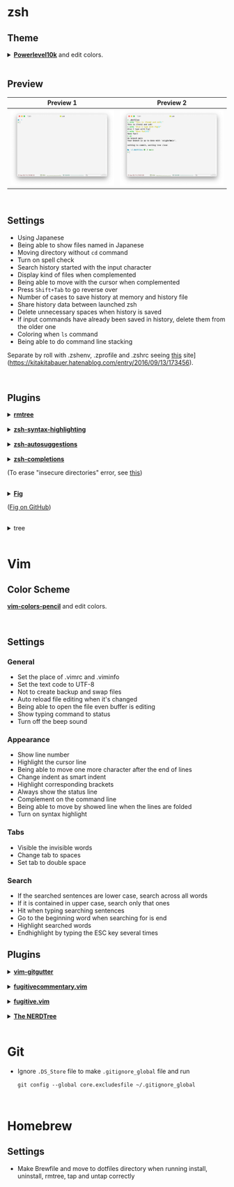 # zsh

## Theme

<details><summary><a href="https://github.com/romkatv/powerlevel10k"><b><b>Powerlevel10k</b></b></a> and edit colors.</summary>

```shell
brew install romkatv/powerlevel10k/powerlevel10k
# echo "source $(brew --prefix)/opt/powerlevel10k/powerlevel10k.zsh-theme" >>~/.dots/zsh/.zshrc
```

</details>

<br>

## Preview

| Preview 1                                    | Preview 2                                    |
| -------------------------------------------- | -------------------------------------------- |
| ![Preview 1](Images/Preview/Preview%201.png) | ![Preview 2](Images/Preview/Preview%202.png) |

<br>

## Settings

-   Using Japanese
-   Being able to show files named in Japanese
-   Moving directory without `cd` command
-   Turn on spell check
-   Search history started with the input character
-   Display kind of files when complemented
-   Being able to move with the cursor when complemented
-   Press `Shift+Tab` to go reverse over
-   Number of cases to save history at memory and history file
-   Share history data between launched zsh
-   Delete unnecessary spaces when history is saved
-   If input commands have already been saved in history, delete them from the older one
-   Coloring when `ls` command
-   Being able to do command line stacking

Separate by roll with .zshenv, .zprofile and .zshrc seeing [this](https://kitakitabauer.hatenablog.com/entry/2016/09/13/173456) site](https://kitakitabauer.hatenablog.com/entry/2016/09/13/173456).

<br>

## Plugins

<details><summary><a href="https://github.com/beeftornado/homebrew-rmtree"><b>rmtree</b></a></summary>

```shell
brew tap beeftornado/rmtree
```

</details>

<br>

<details><summary><a href="https://github.com/zsh-users/zsh-syntax-highlighting"><b>zsh-syntax-highlighting</b></b></a></summary>

```shell
brew install zsh-syntax-highlighting
```

</details>

<br>

<details><summary><a href="https://github.com/zsh-users/zsh-autosuggestions"><b>zsh-autosuggestions</b></a></summary>

```shell
brew install zsh-autosuggestions
```

</details>

<br>

<details><summary><a href="https://github.com/zsh-users/zsh-completions"><b>zsh-completions</b></a>

(To erase "insecure directories" error, see [this](https://qiita.com/riku929hr/items/d2a15276e94bd2b11e75))</summary>

```shell
brew install zsh-completions
```

</details>

<br>

<details><summary><a href="https://fig.io"><b>Fig</b></a>

([Fig on GitHub](https://github.com/withfig))</summary>

```shell
brew install fig
```

</details>

<br>

<details><summary>tree</summary>

```shell
brew install tree
```

</details>

<br>

# Vim

## Color Scheme

<a href="https://github.com/preservim/vim-colors-pencil"><b>vim-colors-pencil</b></a> and edit colors.

<br>

## Settings

### General

-   Set the place of .vimrc and .viminfo
-   Set the text code to UTF-8
-   Not to create backup and swap files
-   Auto reload file editing when it's changed
-   Being able to open the file even buffer is editing
-   Show typing command to status
-   Turn off the beep sound

### Appearance

-   Show line number
-   Highlight the cursor line
-   Being able to move one more character after the end of lines
-   Change indent as smart indent
-   Highlight corresponding brackets
-   Always show the status line
-   Complement on the command line
-   Being able to move by showed line when the lines are folded
-   Turn on syntax highlight

### Tabs

-   Visible the invisible words
-   Change tab to spaces
-   Set tab to double space

### Search

-   If the searched sentences are lower case, search across all words
-   If it is contained in upper case, search only that ones
-   Hit when typing searching sentences
-   Go to the beginning word when searching for is end
-   Highlight searched words
-   Endhighlight by typing the ESC key several times

## Plugins

<details><summary><a href="https://github.com/airblade/vim-gitgutter"><b>vim-gitgutter</b></a></summary>

```shell
git clone git@github.com:airblade/vim-gitgutter.git ~/.vim/pack/airblade/start/vim-gitgutter
```

</details>

<br>

<details><summary><a href="https://github.com/tpope/vim-commentary"><b>fugitivecommentary.vim</b></a></summary>

```shell
git clone git@github.com:tpope/vim-commentary.git ~/.vim/pack/tpope/start/vim-commentary
```

</details>

<br>

<details><summary><a href="https://github.com/tpope/vim-fugitive"><b>fugitive.vim</b></a></summary>

```shell
git clone git@github.com:tpope/vim-fugitive.git ~/.vim/pack/tpope/start/vim-fugitive
```

</details>

<br>

<details><summary><a href="https://github.com/preservim/nerdtree"><b>The NERDTree</b></a></summary>

```shell
git clone git@github.com:preservim/nerdtree.git ~/.vim/pack/vendor/start/nerdtree
```

</details>

<br>

# Git

-   Ignore `.DS_Store` file to make `.gitignore_global` file and run
    ```shell
    git config --global core.excludesfile ~/.gitignore_global
    ```

<br>

# Homebrew

## Settings

-   Make Brewfile and move to dotfiles directory when running install, uninstall, rmtree, tap and untap correctly

